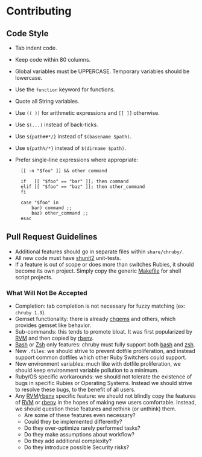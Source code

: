 # Contributing

## Code Style

* Tab indent code.
* Keep code within 80 columns.
* Global variables must be UPPERCASE. Temporary variables should be lowercase.
* Use the `function` keyword for functions.
* Quote all String variables.
* Use `(( ))` for arithmetic expressions and `[[ ]]` otherwise.
* Use `$(...)` instead of back-ticks.
* Use `${path##*/}` instead of `$(basename $path)`.
* Use `${path%/*}` instead of `$(dirname $path)`.
* Prefer single-line expressions where appropriate:

        [[ -n "$foo" ]] && other command

        if   [[ "$foo" == "bar" ]]; then command
        elif [[ "$foo" == "baz" ]]; then other_command
        fi

        case "$foo" in
        	bar) command ;;
        	baz) other_command ;;
        esac

## Pull Request Guidelines

* Additional features should go in separate files within `share/chruby/`.
* All new code must have [shunit2] unit-tests.
* If a feature is out of scope or does more than switches Rubies,
  it should become its own project. Simply copy the generic [Makefile]
  for shell script projects.

### What Will Not Be Accepted

* Completion: tab completion is not necessary for fuzzy matching
  (ex: `chruby 1.9`).
* Gemset functionality: there is already [chgems] and others, which provides
  gemset like behavior.
* Sub-commands: this tends to promote bloat. It was first popularized by [RVM]
  and then copied by [rbenv].
* [Bash][bash] or [Zsh][zsh] only features: chruby must fully support both
  [bash] and [zsh].
* New `.files`: we should strive to prevent dotfile proliferation, and instead
  support common dotfiles which other Ruby Switchers could support.
* New environment variables: much like with dotfile proliferation,
  we should keep environment variable pollution to a minimum.
* Ruby/OS specific workarounds: we should not tolerate the existence of bugs
  in specific Rubies or Operating Systems. Instead we should strive to resolve
  these bugs, to the benefit of all users.
* Any [RVM]/[rbenv] specific feature: we should not blindly copy the features of
  [RVM] or [rbenv] in the hopes of making new users comfortable. Instead,
  we should question these features and rethink (or unthink) them.
  * Are some of these features even necessary?
  * Could they be implemented differently?
  * Do they over-optimize rarely performed tasks?
  * Do they make assumptions about workflow?
  * Do they add additional complexity?
  * Do they introduce possible Security risks?

[Makefile]: https://gist.github.com/3224049
[shunit2]: https://github.com/kward/shunit2

[bash]: http://www.gnu.org/software/bash/
[zsh]: http://www.zsh.org/

[RVM]: https://rvm.io/
[rbenv]: https://github.com/sstephenson/rbenv#readme

[chgems]: https://github.com/postmodern/chgems#readme
